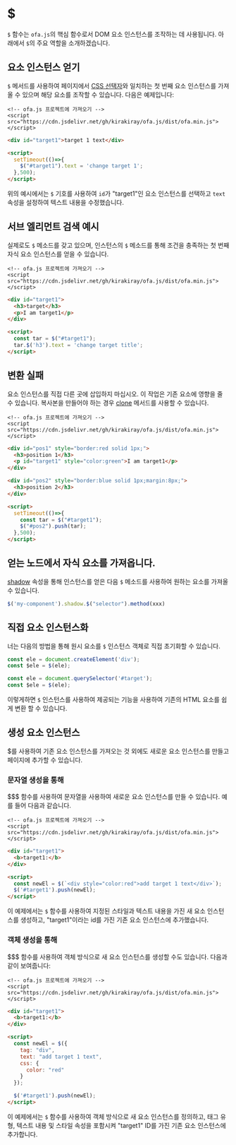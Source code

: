 # $

`$` 함수는 `ofa.js`의 핵심 함수로서 DOM 요소 인스턴스를 조작하는 데 사용됩니다. 아래에서 `$`의 주요 역할을 소개하겠습니다.

## 요소 인스턴스 얻기

`$` 메서드를 사용하여 페이지에서 [CSS 선택자](https://developer.mozilla.org/en-US/docs/Web/CSS/CSS_selectors)와 일치하는 첫 번째 요소 인스턴스를 가져올 수 있으며 해당 요소를 조작할 수 있습니다. 다음은 예제입니다:

<html-viewer>

```
<!-- ofa.js 프로젝트에 가져오기 -->
<script src="https://cdn.jsdelivr.net/gh/kirakiray/ofa.js/dist/ofa.min.js"></script>
```

```html
<div id="target1">target 1 text</div>

<script>
  setTimeout(()=>{
    $("#target1").text = 'change target 1';
  },500);
</script>
```

</html-viewer>

위의 예시에서는 `$` 기호를 사용하여 `id`가 "target1"인 요소 인스턴스를 선택하고 `text` 속성을 설정하여 텍스트 내용을 수정했습니다.

## 서브 엘리먼트 검색 예시

실제로도 `$` 메소드를 갖고 있으며, 인스턴스의 `$` 메소드를 통해 조건을 충족하는 첫 번째 자식 요소 인스턴스를 얻을 수 있습니다.

<html-viewer>

```
<!-- ofa.js 프로젝트에 가져오기 -->
<script src="https://cdn.jsdelivr.net/gh/kirakiray/ofa.js/dist/ofa.min.js"></script>
```

```html
<div id="target1">
  <h3>target</h3>
  <p>I am target1</p>
</div>

<script>
  const tar = $("#target1");
  tar.$('h3').text = 'change target title';
</script>
```

</html-viewer>

## 변환 실패

요소 인스턴스를 직접 다른 곳에 삽입하지 마십시오. 이 작업은 기존 요소에 영향을 줄 수 있습니다. 복사본을 만들어야 하는 경우 [clone](./clone.md) 메서드를 사용할 수 있습니다.

<html-viewer>

```
<!-- ofa.js 프로젝트에 가져오기 -->
<script src="https://cdn.jsdelivr.net/gh/kirakiray/ofa.js/dist/ofa.min.js"></script>
```

```html
<div id="pos1" style="border:red solid 1px;">
  <h3>position 1</h3>
  <p id="target1" style="color:green">I am target1</p>
</div>

<div id="pos2" style="border:blue solid 1px;margin:8px;">
  <h3>position 2</h3>
</div>

<script>
  setTimeout(()=>{
    const tar = $("#target1");
    $("#pos2").push(tar);
  },500);
</script>
```

</html-viewer>

## 얻는 노드에서 자식 요소를 가져옵니다.

[shadow](./shadow.md) 속성을 통해 인스턴스를 얻은 다음 `$` 메소드를 사용하여 원하는 요소를 가져올 수 있습니다.

```javascript
$('my-component').shadow.$("selector").method(xxx)
```
## 직접 요소 인스턴스화

너는 다음의 방법을 통해 원시 요소를 `$` 인스턴스 객체로 직접 초기화할 수 있습니다.

```javascript
const ele = document.createElement('div');
const $ele = $(ele);
```

```javascript
const ele = document.querySelector('#target');
const $ele = $(ele);
```

이렇게하면 `$` 인스턴스를 사용하여 제공되는 기능을 사용하여 기존의 HTML 요소를 쉽게 변환 할 수 있습니다.

## 생성 요소 인스턴스

$를 사용하여 기존 요소 인스턴스를 가져오는 것 외에도 새로운 요소 인스턴스를 만들고 페이지에 추가할 수 있습니다.

### 문자열 생성을 통해

$$$ 함수를 사용하여 문자열을 사용하여 새로운 요소 인스턴스를 만들 수 있습니다. 예를 들어 다음과 같습니다.

<html-viewer>

```
<!-- ofa.js 프로젝트에 가져오기 -->
<script src="https://cdn.jsdelivr.net/gh/kirakiray/ofa.js/dist/ofa.min.js"></script>
```

```html
<div id="target1">
  <b>target1:</b>
</div>

<script>
  const newEl = $(`<div style="color:red">add target 1 text</div>`);
  $('#target1').push(newEl);
</script>
```

</html-viewer>

이 예제에서는 `$` 함수를 사용하여 지정된 스타일과 텍스트 내용을 가진 새 요소 인스턴스를 생성하고, "target1"이라는 id를 가진 기존 요소 인스턴스에 추가했습니다.

### 객체 생성을 통해

$$$ 함수를 사용하여 객체 방식으로 새 요소 인스턴스를 생성할 수도 있습니다. 다음과 같이 보여줍니다:

<html-viewer>

```
<!-- ofa.js 프로젝트에 가져오기 -->
<script src="https://cdn.jsdelivr.net/gh/kirakiray/ofa.js/dist/ofa.min.js"></script>
```

```html
<div id="target1">
  <b>target1:</b>
</div>

<script>
  const newEl = $({
    tag: "div",
    text: "add target 1 text",
    css: {
      color: "red"
    }
  });

  $('#target1').push(newEl);
</script>
```

</html-viewer>

이 예제에서는 `$` 함수를 사용하여 객체 방식으로 새 요소 인스턴스를 정의하고, 태그 유형, 텍스트 내용 및 스타일 속성을 포함시켜 "target1" ID를 가진 기존 요소 인스턴스에 추가합니다.